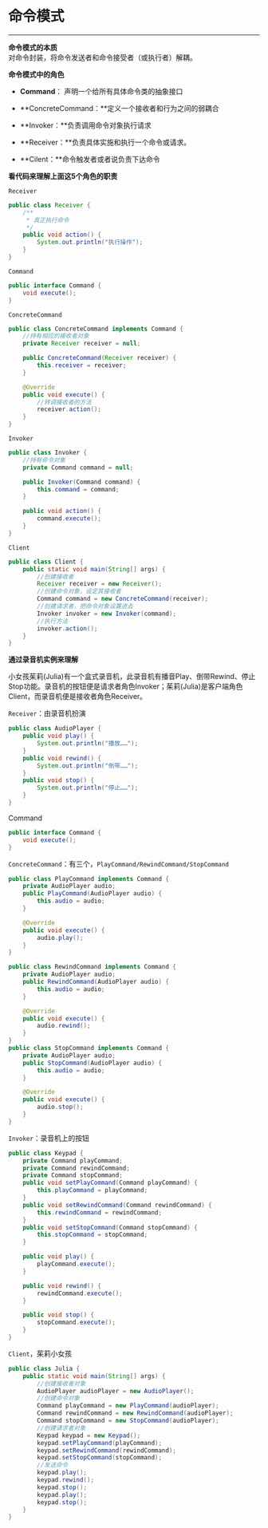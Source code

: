 # 命令模式

---

**命令模式的本质**  
对命令封装，将命令发送者和命令接受者（或执行者）解耦。

**命令模式中的角色**

* **Command**： 声明一个给所有具体命令类的抽象接口

* **ConcreteCommand：**定义一个接收者和行为之间的弱耦合

* **Invoker：**负责调用命令对象执行请求

* **Receiver：**负责具体实施和执行一个命令或请求。

* **Cilent：**命令触发者或者说负责下达命令



**看代码来理解上面这5个角色的职责**

  
`Receiver`

```java
public class Receiver {
    /**
     * 真正执行命令
     */
    public void action() {
        System.out.println("执行操作");
    }
}
```

`Command`

```java
public interface Command {
    void execute();
}
```

`ConcreteCommand`

```java
public class ConcreteCommand implements Command {
    //持有相应的接收者对象
    private Receiver receiver = null;

    public ConcreteCommand(Receiver receiver) {
        this.receiver = receiver;
    }

    @Override
    public void execute() {
        //转调接收者的方法
        receiver.action();
    }
}
```

`Invoker`

```java
public class Invoker {
    //持有命令对象
    private Command command = null;

    public Invoker(Command command) {
        this.command = command;
    }

    public void action() {
        command.execute();
    }
}
```

`Client`

```java
public class Client {
    public static void main(String[] args) {
        //创建接收者
        Receiver receiver = new Receiver();
        //创建命令对象，设定其接收者
        Command command = new ConcreteCommand(receiver);
        //创建请求者，把命令对象设置进去
        Invoker invoker = new Invoker(command);
        //执行方法
        invoker.action();
    }
}
```



**通过录音机实例来理解**

小女孩茱莉\(Julia\)有一个盒式录音机，此录音机有播音Play、倒带Rewind、停止Stop功能。录音机的按钮便是请求者角色Invoker；茱莉\(Julia\)是客户端角色Client，而录音机便是接收者角色Receiver。

`Receiver`：由录音机扮演

```java
public class AudioPlayer {
    public void play() {
        System.out.println("播放……");
    }
    public void rewind() {
        System.out.println("倒带……");
    }
    public void stop() {
        System.out.println("停止……");
    }
}
```

Command

```java
public interface Command {
    void execute();
}
```

`ConcreteCommand`：有三个，`PlayCommand/RewindCommand/StopCommand`

```java
public class PlayCommand implements Command {
    private AudioPlayer audio;
    public PlayCommand(AudioPlayer audio) {
        this.audio = audio;
    }

    @Override
    public void execute() {
        audio.play();
    }
}

public class RewindCommand implements Command {
    private AudioPlayer audio;
    public RewindCommand(AudioPlayer audio) {
        this.audio = audio;
    }

    @Override
    public void execute() {
        audio.rewind();
    }
}
public class StopCommand implements Command {
    private AudioPlayer audio;
    public StopCommand(AudioPlayer audio) {
        this.audio = audio;
    }

    @Override
    public void execute() {
        audio.stop();
    }
}
```

`Invoker`：录音机上的按钮

```java
public class Keypad {
    private Command playCommand;
    private Command rewindCommand;
    private Command stopCommand;
    public void setPlayCommand(Command playCommand) {
        this.playCommand = playCommand;
    }
    public void setRewindCommand(Command rewindCommand) {
        this.rewindCommand = rewindCommand;
    }
    public void setStopCommand(Command stopCommand) {
        this.stopCommand = stopCommand;
    }

    public void play() {
        playCommand.execute();
    }

    public void rewind() {
        rewindCommand.execute();
    }

    public void stop() {
        stopCommand.execute();
    }
}
```

`Client`，茱莉小女孩

```java
public class Julia {
    public static void main(String[] args) {
        //创建接收者对象
        AudioPlayer audioPlayer = new AudioPlayer();
        //创建命令对象
        Command playCommand = new PlayCommand(audioPlayer);
        Command rewindCommand = new RewindCommand(audioPlayer);
        Command stopCommand = new StopCommand(audioPlayer);
        //创建请求者对象
        Keypad keypad = new Keypad();
        keypad.setPlayCommand(playCommand);
        keypad.setRewindCommand(rewindCommand);
        keypad.setStopCommand(stopCommand);
        //发送命令
        keypad.play();
        keypad.rewind();
        keypad.stop();
        keypad.play();
        keypad.stop();
    }
}
```



